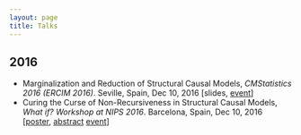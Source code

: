```yaml
---
layout: page
title: Talks
---
```


## 2016
* Marginalization and Reduction of Structural Causal Models, _CMStatistics 2016 (ERCIM 2016)_. Seville, Spain, Dec 10, 2016 [slides, [event](http://cmstatistics.org/CMStatistics2016/)]
* Curing the Curse of Non-Recursiveness in Structural Causal Models, _What if? Workshop at NIPS 2016_. Barcelona, Spain, Dec 10, 2016 [[poster](/assets/talks/2016/WhatIf-Workshop-NIPS2016.pdf), [abstract](http://www.homepages.ucl.ac.uk/~ucgtrbd/whatif/Paper16.pdf) [event](https://sites.google.com/site/whatif2016nips/)]
